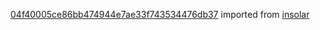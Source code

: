 [04f40005ce86bb474944e7ae33f743534476db37](https://github.com/insolar/insolar/commit/04f40005ce86bb474944e7ae33f743534476db37) imported from [insolar](https://github.com/insolar/insolar)
